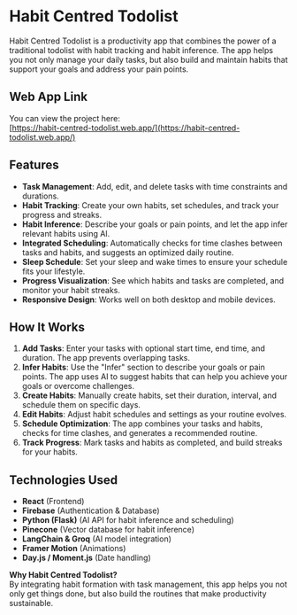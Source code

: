 # Habit Centred Todolist

Habit Centred Todolist is a productivity app that combines the power of a traditional todolist with habit tracking and habit inference. The app helps you not only manage your daily tasks, but also build and maintain habits that support your goals and address your pain points.

## Web App Link

You can view the project here:  
[https://habit-centred-todolist.web.app/](https://habit-centred-todolist.web.app/)

## Features

- **Task Management**: Add, edit, and delete tasks with time constraints and durations.
- **Habit Tracking**: Create your own habits, set schedules, and track your progress and streaks.
- **Habit Inference**: Describe your goals or pain points, and let the app infer relevant habits using AI.
- **Integrated Scheduling**: Automatically checks for time clashes between tasks and habits, and suggests an optimized daily routine.
- **Sleep Schedule**: Set your sleep and wake times to ensure your schedule fits your lifestyle.
- **Progress Visualization**: See which habits and tasks are completed, and monitor your habit streaks.
- **Responsive Design**: Works well on both desktop and mobile devices.

## How It Works

1. **Add Tasks**: Enter your tasks with optional start time, end time, and duration. The app prevents overlapping tasks.
2. **Infer Habits**: Use the "Infer" section to describe your goals or pain points. The app uses AI to suggest habits that can help you achieve your goals or overcome challenges.
3. **Create Habits**: Manually create habits, set their duration, interval, and schedule them on specific days.
4. **Edit Habits**: Adjust habit schedules and settings as your routine evolves.
5. **Schedule Optimization**: The app combines your tasks and habits, checks for time clashes, and generates a recommended routine.
6. **Track Progress**: Mark tasks and habits as completed, and build streaks for your habits.

## Technologies Used

- **React** (Frontend)
- **Firebase** (Authentication & Database)
- **Python (Flask)** (AI API for habit inference and scheduling)
- **Pinecone** (Vector database for habit inference)
- **LangChain & Groq** (AI model integration)
- **Framer Motion** (Animations)
- **Day.js / Moment.js** (Date handling)

**Why Habit Centred Todolist?**  
By integrating habit formation with task management, this app helps you not only get things done, but also build the routines that make productivity sustainable.

